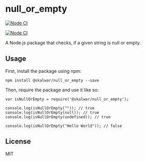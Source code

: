 # null_or_empty

[![Node CI](https://github.com/kirsijo/null_or_empty/actions/workflows/main.yml/badge.svg)](https://github.com/kirsijo/null_or_empty/actions/workflows/main.yml)

[![Node CI](https://github.com/kirsijo/null_or_empty/actions/workflows/main.yml/badge.svg?event=milestone)](https://github.com/kirsijo/null_or_empty/actions/workflows/main.yml)

A Node.js package that checks, if a given string is null or empty.

## Usage

First, install the package using npm:

    npm install @skalwar/null_or_empty --save

Then, require the package and use it like so:

    var isNullOrEmpty = require('@skalwar/null_or_empty');

    console.log(isNullOrEmpty("")); // true
    console.log(isNullOrEmpty(null)); // true
    console.log(isNullOrEmpty(undefined)); // true

    console.log(isNullOrEmpty("Hello World")); // false

## License

MIT
